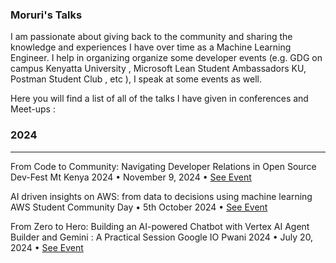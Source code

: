 ### Moruri's Talks

I am passionate about giving back to the community and sharing the knowledge and experiences I have over time as a Machine Learning Engineer. I help in organizing organize some developer events (e.g. GDG on campus Kenyatta University , Microsoft Lean Student Ambassadors KU, Postman Student Club , etc ), I speak at some events as well.

Here you will find a list of all of the talks I have given in conferences and Meet-ups :

### 2024
--------

From Code to Community: Navigating Developer Relations in Open Source   
Dev-Fest Mt Kenya 2024  • November 9, 2024  • [See Event](https://gdg.community.dev/events/details/google-gdg-nyeri-presents-devfest-mt-kenya-2024/)


AI driven insights on AWS: from data to decisions using machine learning  
AWS Student Community Day  •  5th October 2024   • [See Event](https://awsstudentcommunitykenya.co.ke/index.html#speakers)

 
From Zero to Hero: Building an AI-powered Chatbot with Vertex AI Agent Builder and Gemini : A Practical Session
Google IO Pwani 2024  • July 20, 2024  • [ See Event](https://gdg.community.dev/events/details/google-gdg-pwani-presents-google-io-extended-pwani-2024/)


